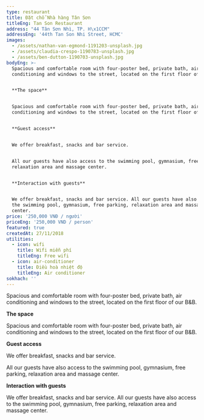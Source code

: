 ```yaml
---
type: restaurant
title: Đặt chỗ Nhà hàng Tân Sơn
titleEng: Tan Son Restaurant
address: "44 Tân Sơn Nhì, TP. H\x1CCM"
addressEng: '44th Tan Son Nhi Street, HCMC'
images:
  - /assets/nathan-van-egmond-1191203-unsplash.jpg
  - /assets/claudia-crespo-1190783-unsplash.jpg
  - /assets/ben-dutton-1190703-unsplash.jpg
bodyEng: >-
  Spacious and comfortable room with four-poster bed, private bath, air
  conditioning and windows to the street, located on the first floor of our B&B.


  **The space**


  Spacious and comfortable room with four-poster bed, private bath, air
  conditioning and windows to the street, located on the first floor of our B&B.


  **Guest access**


  We offer breakfast, snacks and bar service.


  All our guests have also access to the swimming pool, gymnasium, free parking,
  relaxation area and massage center.


  **Interaction with guests**


  We offer breakfast, snacks and bar service. All our guests have also access to
  the swimming pool, gymnasium, free parking, relaxation area and massage
  center.
price: '250,000 VNĐ / người'
priceEng: '250,000 VND / person'
featured: true
createdAt: 27/11/2018
utilities:
  - icon: wifi
    title: Wifi miễn phí
    titleEng: Free wifi
  - icon: air-conditioner
    title: Điều hoà nhiệt độ
    titleEng: Air conditioner
sokhach: ''
---
```

Spacious and comfortable room with four-poster bed, private bath, air conditioning and windows to the street, located on the first floor of our B&B.

**The space**

Spacious and comfortable room with four-poster bed, private bath, air conditioning and windows to the street, located on the first floor of our B&B.

**Guest access**

We offer breakfast, snacks and bar service.

All our guests have also access to the swimming pool, gymnasium, free parking, relaxation area and massage center.

**Interaction with guests**

We offer breakfast, snacks and bar service. All our guests have also access to the swimming pool, gymnasium, free parking, relaxation area and massage center.
